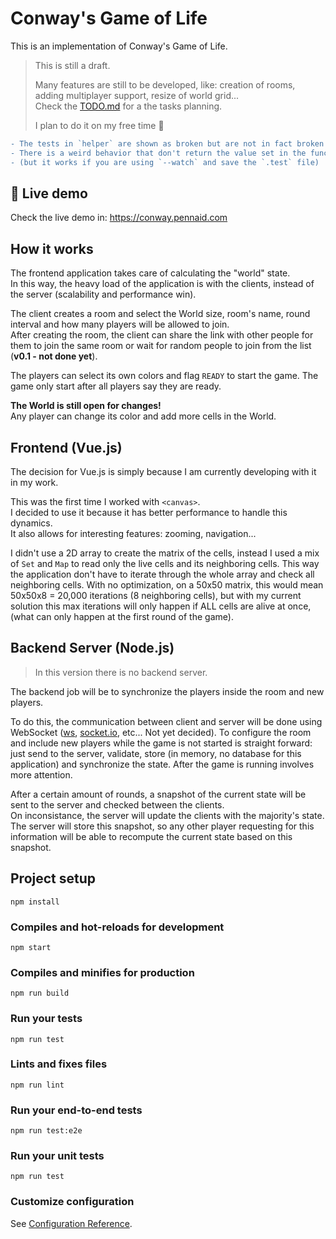 # Conway's Game of Life

This is an implementation of Conway's Game of Life.

> This is still a draft. 
> 
> Many features are still to be developed, like: creation of rooms, adding multiplayer support, resize of world grid...  
> Check the [TODO.md](./TODO.md) for a the tasks planning.
>
> I plan to do it on my free time 🕺

```diff
- The tests in `helper` are shown as broken but are not in fact broken (so I `skipped` them).
- There is a weird behavior that don't return the value set in the function
- (but it works if you are using `--watch` and save the `.test` file)
```

## 🍹 Live demo

Check the live demo in: https://conway.pennaid.com

## How it works

The frontend application takes care of calculating the "world" state.  
In this way, the heavy load of the application is with the clients, instead of the server (scalability and performance win).

The client creates a room and select the World size, room's name, round interval and how many players will be allowed to join.  
After creating the room, the client can share the link with other people for them to join the same room
or wait for random people to join from the list (**v0.1 - not done yet**).

The players can select its own colors and flag `READY` to start the game.
The game only start after all players say they are ready.

**The World is still open for changes!**  
Any player can change its color and add more cells in the World.

## Frontend (Vue.js)

The decision for Vue.js is simply because I am currently developing with it in my work.

This was the first time I worked with `<canvas>`.  
I decided to use it because it has better performance to handle this dynamics.  
It also allows for interesting features: zooming, navigation...

I didn't use a 2D array to create the matrix of the cells,
instead I used a mix of `Set` and `Map` to read only the live cells and its neighboring cells.
This way the application don't have to iterate through the whole array and check all neighboring cells.
With no optimization, on a 50x50 matrix, this would mean 50x50x8 = 20,000 iterations (8 neighboring cells),
but with my current solution this max iterations will only happen if ALL cells are alive at once,
(what can only happen at the first round of the game).

## Backend Server (Node.js)

> In this version there is no backend server.

The backend job will be to synchronize the players inside the room and new players.

To do this, the communication between client and server will be done using WebSocket
([ws](https://www.npmjs.com/package/ws), [socket.io](https://www.npmjs.com/package/socket.io), etc... Not yet decided).
To configure the room and include new players while the game is not started is straight forward:
just send to the server, validate, store (in memory, no database for this application) and synchronize the state.
After the game is running involves more attention.

After a certain amount of rounds, a snapshot of the current state will be sent to the server and checked between the clients.  
On inconsistance, the server will update the clients with the majority's state.  
The server will store this snapshot, so any other player requesting for this information
will be able to recompute the current state based on this snapshot.

## Project setup
```
npm install
```

### Compiles and hot-reloads for development
```
npm start
```

### Compiles and minifies for production
```
npm run build
```

### Run your tests
```
npm run test
```

### Lints and fixes files
```
npm run lint
```

### Run your end-to-end tests
```
npm run test:e2e
```

### Run your unit tests
```
npm run test
```

### Customize configuration
See [Configuration Reference](https://cli.vuejs.org/config/).
